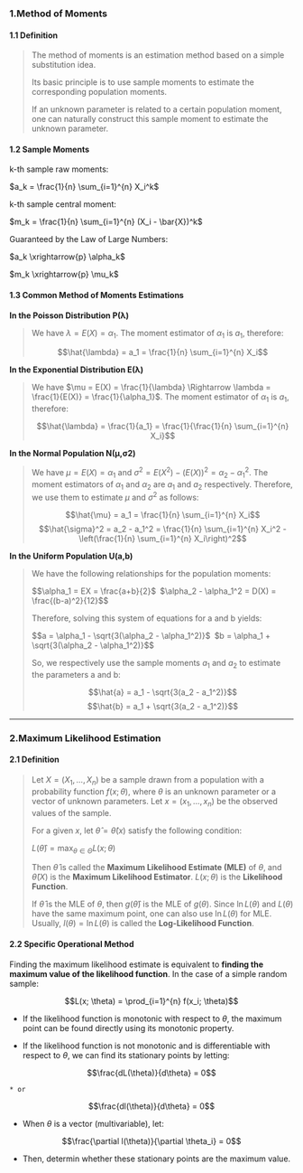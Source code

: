 ### 1.Method of Moments

#### 1.1 Definition

>The method of moments is an estimation method based on a simple substitution idea. 
>
>Its basic principle is to use sample moments to estimate the corresponding population moments.
>
>If an unknown parameter is related to a certain population moment, one can naturally construct this sample moment to estimate the unknown parameter.

#### 1.2 Sample Moments

k-th sample raw moments:

$a_k = \frac{1}{n} \sum_{i=1}^{n} X_i^k$

k-th sample central moment:

$m_k = \frac{1}{n} \sum_{i=1}^{n} (X_i - \bar{X})^k$

Guaranteed by the Law of Large Numbers:

$a_k \xrightarrow{p} \alpha_k$

$m_k \xrightarrow{p} \mu_k$

#### 1.3 Common Method of Moments Estimations

**In the Poisson Distribution P(λ)**

>We have $\lambda = E(X) = \alpha_1$. The moment estimator of $\alpha_1$ is $a_1$, therefore:
>
>$$\hat{\lambda} = a_1 = \frac{1}{n} \sum_{i=1}^{n} X_i$$

**In the Exponential Distribution E(λ)**

>We have $\mu = E(X) = \frac{1}{\lambda} \Rightarrow \lambda = \frac{1}{E(X)} = \frac{1}{\alpha_1}$. The moment estimator of $\alpha_1$ is $a_1$, therefore:
>
>$$\hat{\lambda} = \frac{1}{a_1} = \frac{1}{\frac{1}{n} \sum_{i=1}^{n} X_i}$$

**In the Normal Population N(μ,σ2)**

>We have $\mu = E(X) = \alpha_1$ and $\sigma^2 = E(X^2) - (E(X))^2 = \alpha_2 - \alpha_1^2$. The moment estimators of $\alpha_1$ and $\alpha_2$ are $a_1$ and $a_2$ respectively. Therefore, we use them to estimate $\mu$ and $\sigma^2$ as follows:
>
>$$\hat{\mu} = a_1 = \frac{1}{n} \sum_{i=1}^{n} X_i$$ 
>$$\hat{\sigma}^2 = a_2 - a_1^2 = \frac{1}{n} \sum_{i=1}^{n} X_i^2 - \left(\frac{1}{n} \sum_{i=1}^{n} X_i\right)^2$$

**In the Uniform Population U(a,b)**

>We have the following relationships for the population moments:
>
>$$\alpha_1 = EX = \frac{a+b}{2}$` `$\alpha_2 - \alpha_1^2 = D(X) = \frac{(b-a)^2}{12}$$
>
>Therefore, solving this system of equations for a and b yields:
>
>$$a = \alpha_1 - \sqrt{3(\alpha_2 - \alpha_1^2)}$` `$b = \alpha_1 + \sqrt{3(\alpha_2 - \alpha_1^2)}$$
>
>So, we respectively use the sample moments $a_1$ and $a_2$ to estimate the parameters a and b:
>
>$$\hat{a} = a_1 - \sqrt{3(a_2 - a_1^2)}$$
> $$\hat{b} = a_1 + \sqrt{3(a_2 - a_1^2)}$$



***
### 2.Maximum Likelihood Estimation

#### 2.1 Definition

>Let $X=(X_1, \dots, X_n)$ be a sample drawn from a population with a probability function $f(x; \theta)$, where $\theta$ is an unknown parameter or a vector of unknown parameters. Let $x=(x_1, \dots, x_n)$ be the observed values of the sample. 
>
>For a given $x$, let $\hat{\theta} = \hat{\theta}(x)$ satisfy the following condition:
>
>$L(\hat{\theta}) = \max_{\theta \in \Theta} L(x; \theta)$
>
>Then $\hat{\theta}$ is called the **Maximum Likelihood Estimate (MLE)** of $\theta$, and $\hat{\theta}(X)$ is the **Maximum Likelihood Estimator**. $L(x; \theta)$ is the **Likelihood Function**. 
>
>If $\hat{\theta}$ is the MLE of $\theta$, then $g(\hat{\theta})$ is the MLE of $g(\theta)$. Since $\ln L(\theta)$ and $L(\theta)$ have the same maximum point, one can also use $\ln L(\theta)$ for MLE. Usually, $l(\theta) = \ln L(\theta)$ is called the **Log-Likelihood Function**.

#### 2.2 Specific Operational Method

Finding the maximum likelihood estimate is equivalent to **finding the maximum value of the likelihood function**. In the case of a simple random sample:

$$L(x; \theta) = \prod_{i=1}^{n} f(x_i; \theta)$$

* If the likelihood function is monotonic with respect to $\theta$, the maximum point can be found directly using its monotonic property.

* If the likelihood function is not monotonic and is differentiable with respect to $\theta$, we can find its stationary points by letting:

$$\frac{dL(\theta)}{d\theta} = 0$$

	* or

$$\frac{dl(\theta)}{d\theta} = 0$$

* When $\theta$ is a vector (multivariable), let:

$$\frac{\partial l(\theta)}{\partial \theta_i} = 0$$

* Then, determin whether these stationary points are the maximum value.



